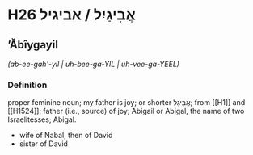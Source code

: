 # H26 אֲבִיגַיִל / אביגיל

## ʼĂbîygayil

_(ab-ee-gah'-yil | uh-bee-ɡa-YIL | uh-vee-ɡa-YEEL)_

### Definition

proper feminine noun; my father is joy; or shorter אֲבִיגַל; from [[H1]] and [[H1524]]; father (i.e., source) of joy; Abigail or Abigal, the name of two Israelitesses; Abigal.

- wife of Nabal, then of David
- sister of David
